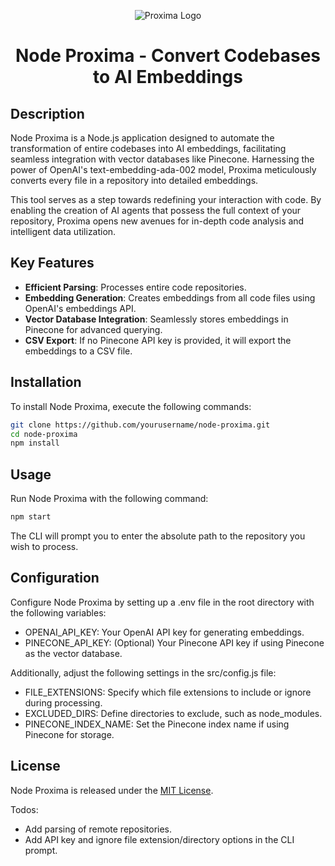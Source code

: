 <div align="center">

![Proxima Logo](https://github.com/blake-nx/node-proxima/assets/109250745/1dce27b2-c9b0-4817-b489-60f12cd86799)

# Node Proxima - Convert Codebases to AI Embeddings
  
</div>

## Description

Node Proxima is a Node.js application designed to automate the transformation of entire codebases into AI embeddings, facilitating seamless integration with vector databases like Pinecone. Harnessing the power of OpenAI's text-embedding-ada-002 model, Proxima meticulously converts every file in a repository into detailed embeddings.

This tool serves as a step towards redefining your interaction with code. By enabling the creation of AI agents that possess the full context of your repository, Proxima opens new avenues for in-depth code analysis and intelligent data utilization.

## Key Features

- **Efficient Parsing**: Processes entire code repositories.
- **Embedding Generation**: Creates embeddings from all code files using OpenAI's embeddings API.
- **Vector Database Integration**: Seamlessly stores embeddings in Pinecone for advanced querying.
- **CSV Export**: If no Pinecone API key is provided, it will export the embeddings to a CSV file.

## Installation

To install Node Proxima, execute the following commands:

```bash
git clone https://github.com/yourusername/node-proxima.git
cd node-proxima
npm install
```

## Usage

Run Node Proxima with the following command:

```bash
npm start
```

The CLI will prompt you to enter the absolute path to the repository you wish to process.

## Configuration

Configure Node Proxima by setting up a .env file in the root directory with the following variables:

- OPENAI_API_KEY: Your OpenAI API key for generating embeddings.
- PINECONE_API_KEY: (Optional) Your Pinecone API key if using Pinecone as the vector database.

Additionally, adjust the following settings in the src/config.js file:

- FILE_EXTENSIONS: Specify which file extensions to include or ignore during processing.
- EXCLUDED_DIRS: Define directories to exclude, such as node_modules.
- PINECONE_INDEX_NAME: Set the Pinecone index name if using Pinecone for storage.

## License

Node Proxima is released under the [MIT License](https://opensource.org/license/mit/).

Todos:

- Add parsing of remote repositories.
- Add API key and ignore file extension/directory options in the CLI prompt.
